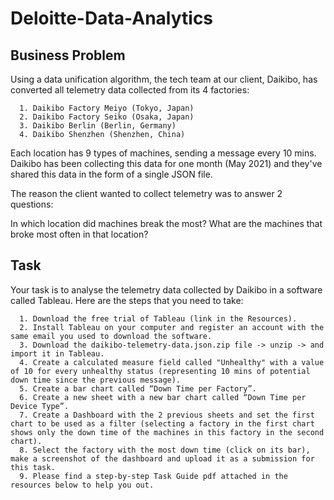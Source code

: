 # Deloitte-Data-Analytics

## Business Problem 

Using a data unification algorithm, the tech team at our client, Daikibo, has converted all telemetry data collected from its 4 factories:

      1. Daikibo Factory Meiyo (Tokyo, Japan)
      2. Daikibo Factory Seiko (Osaka, Japan)
      3. Daikibo Berlin (Berlin, Germany)
      4. Daikibo Shenzhen (Shenzhen, China)
Each location has 9 types of machines, sending a message every 10 mins. Daikibo has been collecting this data for one month (May 2021) and they've shared this data in the form of a single JSON file.

The reason the client wanted to collect telemetry was to answer 2 questions:

In which location did machines break the most?
What are the machines that broke most often in that location?

## Task 
Your task is to analyse the telemetry data collected by Daikibo in a software called Tableau. Here are the steps that you need to take:
            
      1. Download the free trial of Tableau (link in the Resources).
      2. Install Tableau on your computer and register an account with the same email you used to download the software.
      3. Download the daikibo-telemetry-data.json.zip file -> unzip -> and import it in Tableau.
      4. Create a calculated measure field called "Unhealthy" with a value of 10 for every unhealthy status (representing 10 mins of potential down time since the previous message).
      5. Create a bar chart called “Down Time per Factory”.
      6. Create a new sheet with a new bar chart called “Down Time per Device Type”.
      7. Create a Dashboard with the 2 previous sheets and set the first chart to be used as a filter (selecting a factory in the first chart shows only the down time of the machines in this factory in the second chart).
      8. Select the factory with the most down time (click on its bar), make a screenshot of the dashboard and upload it as a submission for this task.
      9. Please find a step-by-step Task Guide pdf attached in the resources below to help you out.
